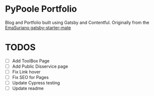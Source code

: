 # PyPoole Portfolio

Blog and Portfolio built using Gatsby and Contentful.
Originally from the [EmaSuriano gatsby-starter-mate](https://github.com/EmaSuriano/gatsby-starter-mate.)

# TODOS
- [ ] Add ToolBox Page
- [ ] Add Public Disservice page
- [ ] Fix Link hover
- [ ] Fix SEO for Pages
- [ ] Update Cypress testing
- [ ] Update readme
